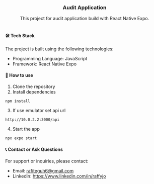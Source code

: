 <div align="center">
  <h3 align="center">Audit Application</h3>

  <p align="center">
    This project for audit application build with React Native Expo.
    <br/>
    <br/>
</div>

#### 🛠️ Tech Stack

The project is built using the following technologies:

- Programming Language: JavaScript
- Framework: React Native Expo

#### 🚀 How to use

1. Clone the repository
2. Install dependencies

```
npm install
```

3. If use emulator set api url

```
http://10.0.2.2:3000/api
```

4. Start the app

```bash
npx expo start
```

#### 📞 Contact or Ask Questions

For support or inquiries, please contact:

- Email: rafiteguh6@gmail.com
- Linkedin: https://www.linkedin.com/in/raffyjo
